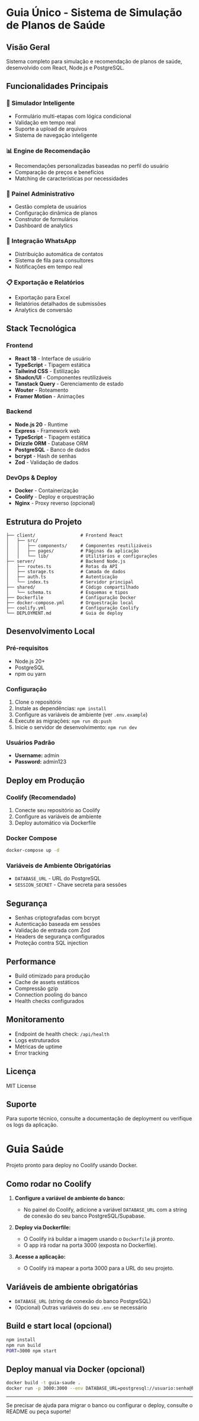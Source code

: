 # Guia Único - Sistema de Simulação de Planos de Saúde

## Visão Geral
Sistema completo para simulação e recomendação de planos de saúde, desenvolvido com React, Node.js e PostgreSQL.

## Funcionalidades Principais

### 🏥 Simulador Inteligente
- Formulário multi-etapas com lógica condicional
- Validação em tempo real
- Suporte a upload de arquivos
- Sistema de navegação inteligente

### 📊 Engine de Recomendação
- Recomendações personalizadas baseadas no perfil do usuário
- Comparação de preços e benefícios
- Matching de características por necessidades

### 👥 Painel Administrativo
- Gestão completa de usuários
- Configuração dinâmica de planos
- Construtor de formulários
- Dashboard de analytics

### 📱 Integração WhatsApp
- Distribuição automática de contatos
- Sistema de fila para consultores
- Notificações em tempo real

### 📋 Exportação e Relatórios
- Exportação para Excel
- Relatórios detalhados de submissões
- Analytics de conversão

## Stack Tecnológica

### Frontend
- **React 18** - Interface de usuário
- **TypeScript** - Tipagem estática
- **Tailwind CSS** - Estilização
- **Shadcn/UI** - Componentes reutilizáveis
- **Tanstack Query** - Gerenciamento de estado
- **Wouter** - Roteamento
- **Framer Motion** - Animações

### Backend
- **Node.js 20** - Runtime
- **Express** - Framework web
- **TypeScript** - Tipagem estática
- **Drizzle ORM** - Database ORM
- **PostgreSQL** - Banco de dados
- **bcrypt** - Hash de senhas
- **Zod** - Validação de dados

### DevOps & Deploy
- **Docker** - Containerização
- **Coolify** - Deploy e orquestração
- **Nginx** - Proxy reverso (opcional)

## Estrutura do Projeto

```
├── client/                 # Frontend React
│   ├── src/
│   │   ├── components/     # Componentes reutilizáveis
│   │   ├── pages/          # Páginas da aplicação
│   │   └── lib/            # Utilitários e configurações
├── server/                 # Backend Node.js
│   ├── routes.ts           # Rotas da API
│   ├── storage.ts          # Camada de dados
│   ├── auth.ts             # Autenticação
│   └── index.ts            # Servidor principal
├── shared/                 # Código compartilhado
│   └── schema.ts           # Esquemas e tipos
├── Dockerfile              # Configuração Docker
├── docker-compose.yml      # Orquestração local
├── coolify.yml             # Configuração Coolify
└── DEPLOYMENT.md           # Guia de deploy
```

## Desenvolvimento Local

### Pré-requisitos
- Node.js 20+
- PostgreSQL
- npm ou yarn

### Configuração
1. Clone o repositório
2. Instale as dependências: `npm install`
3. Configure as variáveis de ambiente (ver `.env.example`)
4. Execute as migrações: `npm run db:push`
5. Inicie o servidor de desenvolvimento: `npm run dev`

### Usuários Padrão
- **Username:** admin
- **Password:** admin123

## Deploy em Produção

### Coolify (Recomendado)
1. Conecte seu repositório ao Coolify
2. Configure as variáveis de ambiente
3. Deploy automático via Dockerfile

### Docker Compose
```bash
docker-compose up -d
```

### Variáveis de Ambiente Obrigatórias
- `DATABASE_URL` - URL do PostgreSQL
- `SESSION_SECRET` - Chave secreta para sessões

## Segurança
- Senhas criptografadas com bcrypt
- Autenticação baseada em sessões
- Validação de entrada com Zod
- Headers de segurança configurados
- Proteção contra SQL injection

## Performance
- Build otimizado para produção
- Cache de assets estáticos
- Compressão gzip
- Connection pooling do banco
- Health checks configurados

## Monitoramento
- Endpoint de health check: `/api/health`
- Logs estruturados
- Métricas de uptime
- Error tracking

## Licença
MIT License

## Suporte
Para suporte técnico, consulte a documentação de deployment ou verifique os logs da aplicação.

# Guia Saúde

Projeto pronto para deploy no Coolify usando Docker.

## Como rodar no Coolify

1. **Configure a variável de ambiente do banco:**
   - No painel do Coolify, adicione a variável `DATABASE_URL` com a string de conexão do seu banco PostgreSQL/Supabase.

2. **Deploy via Dockerfile:**
   - O Coolify irá buildar a imagem usando o `Dockerfile` já pronto.
   - O app irá rodar na porta 3000 (exposta no Dockerfile).

3. **Acesse a aplicação:**
   - O Coolify irá mapear a porta 3000 para a URL do seu projeto.

## Variáveis de ambiente obrigatórias

- `DATABASE_URL` (string de conexão do banco PostgreSQL)
- (Opcional) Outras variáveis do seu `.env` se necessário

## Build e start local (opcional)

```sh
npm install
npm run build
PORT=3000 npm start
```

## Deploy manual via Docker (opcional)

```sh
docker build -t guia-saude .
docker run -p 3000:3000 --env DATABASE_URL=postgresql://usuario:senha@host:porta/postgres guia-saude
```

---

Se precisar de ajuda para migrar o banco ou configurar o deploy, consulte o README ou peça suporte!